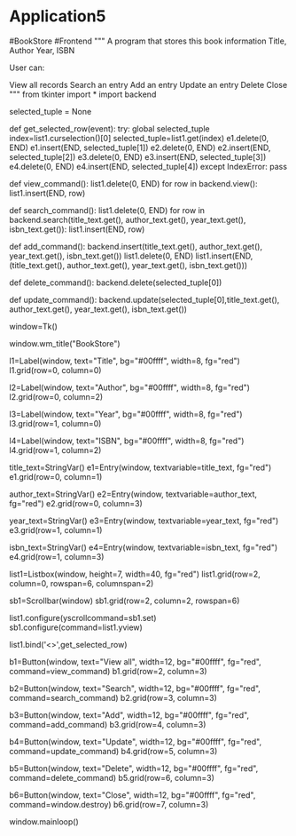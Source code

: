 # Application5
#BookStore
#Frontend
"""
A program that stores this book information
Title, Author
Year, ISBN

User can:

View all records
Search an entry
Add an entry 
Update an entry
Delete
Close
"""
from tkinter import *
import backend

selected_tuple = None

def get_selected_row(event):
    try:
        global selected_tuple
        index=list1.curselection()[0]
        selected_tuple=list1.get(index)
        e1.delete(0, END)
        e1.insert(END, selected_tuple[1])
        e2.delete(0, END)
        e2.insert(END, selected_tuple[2])
        e3.delete(0, END)
        e3.insert(END, selected_tuple[3])
        e4.delete(0, END)
        e4.insert(END, selected_tuple[4])
    except IndexError:
        pass

def view_command():
    list1.delete(0, END)
    for row in backend.view():
        list1.insert(END, row)

def search_command():
    list1.delete(0, END)
    for row in backend.search(title_text.get(), author_text.get(), year_text.get(), isbn_text.get()):
        list1.insert(END, row)

def add_command():
    backend.insert(title_text.get(), author_text.get(), year_text.get(), isbn_text.get())
    list1.delete(0, END)
    list1.insert(END, (title_text.get(), author_text.get(), year_text.get(), isbn_text.get()))

def delete_command():
    backend.delete(selected_tuple[0])
    
def update_command():
    backend.update(selected_tuple[0],title_text.get(), author_text.get(), year_text.get(), isbn_text.get())

window=Tk()

window.wm_title("BookStore")

l1=Label(window, text="Title", bg="#00ffff", width=8, fg="red")
l1.grid(row=0, column=0)

l2=Label(window, text="Author", bg="#00ffff", width=8, fg="red")
l2.grid(row=0, column=2)

l3=Label(window, text="Year", bg="#00ffff", width=8, fg="red")
l3.grid(row=1, column=0)

l4=Label(window, text="ISBN", bg="#00ffff", width=8, fg="red")
l4.grid(row=1, column=2)

title_text=StringVar()
e1=Entry(window, textvariable=title_text, fg="red")
e1.grid(row=0, column=1)

author_text=StringVar()
e2=Entry(window, textvariable=author_text, fg="red")
e2.grid(row=0, column=3)

year_text=StringVar()
e3=Entry(window, textvariable=year_text, fg="red")
e3.grid(row=1, column=1)

isbn_text=StringVar()
e4=Entry(window, textvariable=isbn_text, fg="red")
e4.grid(row=1, column=3)

list1=Listbox(window, height=7, width=40, fg="red")
list1.grid(row=2, column=0, rowspan=6, columnspan=2)

sb1=Scrollbar(window)
sb1.grid(row=2, column=2, rowspan=6)

list1.configure(yscrollcommand=sb1.set)
sb1.configure(command=list1.yview)

list1.bind('<<ListboxSelect>>',get_selected_row)

b1=Button(window, text="View all", width=12, bg="#00ffff", fg="red", command=view_command)
b1.grid(row=2, column=3)

b2=Button(window, text="Search", width=12, bg="#00ffff", fg="red", command=search_command)
b2.grid(row=3, column=3)

b3=Button(window, text="Add", width=12, bg="#00ffff", fg="red", command=add_command)
b3.grid(row=4, column=3)

b4=Button(window, text="Update", width=12, bg="#00ffff", fg="red", command=update_command)
b4.grid(row=5, column=3)

b5=Button(window, text="Delete", width=12, bg="#00ffff", fg="red", command=delete_command)
b5.grid(row=6, column=3)

b6=Button(window, text="Close", width=12, bg="#00ffff", fg="red", command=window.destroy)
b6.grid(row=7, column=3)

window.mainloop()
